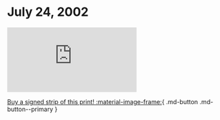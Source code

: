 # July 24, 2002

![](https://www.achewood.com/comic.php?date=07242002)

[Buy a signed strip of this print! :material-image-frame:](https://achewood-holiday-pop-up.myshopify.com/products/strip#07242002){ .md-button .md-button--primary }
